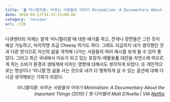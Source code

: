 ```yaml
---
title: '🎬 미니멀리즘: 비우는 사람들의 이야기 Minimalism: A Documentary About the Important Things (2015)'
date: 2018-04-22T14:33:11+00:00
category: 'reviews'
url: /720
---
```


다큐멘터리 자체는 얕게 &#8216;미니멀리즘&#8217;에 대한 얘기를 하고, 전개나 장면들은 그린 듯이 예상 가능하고, 마지막엔 조금 Cheesy 하기도 하다. 그래도 지금까지 내가 생각했던 것과 다른 방식으로 자신의 삶을 개척해 나가는 사람들의 여러 예시를 보게 될 수 있어 좋았다. 그리고 최근 국내에서 이슈가 되고 있는 포장지-재활용품 대란을 자연스레 떠오르게 하는 소비가 환경과 생태계에 미치는 영향에 대해서도 생각하게 되었다. 또 개인적으로는 명상이나 &#8216;미니멀&#8217;한 삶을 사는 것으로 내가 더 행복하게 살 수 있는 옵션에 대해 다시금 생각해보는 기회가 되었다.

<p style="text-align:right">
  <em>미니멀리즘: 비우는 사람들의 이야기 Minimalism: A Documentary About the Important Things (2015) | 맷 디아벨라 Matt D&#8217;Avella | VIA <a rel="noreferrer noopener" href="http://netflix.com" target="_blank">Netflix</a></em>
</p>